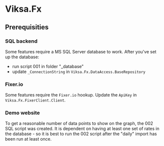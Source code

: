 # Viksa.Fx

## Prerequisities

### SQL backend

Some features require a MS SQL Server database to work. After you've set up the database:
- run script 001 in folder "_database"
- update `_ConnectionString` in `Viksa.Fx.DataAccess.BaseRepository`

### Fixer.io

Some features require the `Fixer.io` hookup. Update the `ApiKey` in `Viksa.Fx.FixerClient.Client`.

### Demo website

To get a reasonable number of data points to show on the graph, the 002 SQL script was created. It is dependent on having at least one set of rates in the database - so it is best to run the 002 script after the "daily" import has been run at least once.
